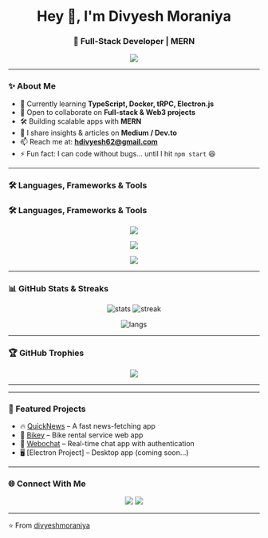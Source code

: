 <!-- Banner -->
<h1 align="center">Hey 👋, I'm Divyesh Moraniya</h1>
<h3 align="center">🚀 Full-Stack Developer | MERN </h3>

<!-- Typing animation -->
<p align="center">
  <img src="https://readme-typing-svg.herokuapp.com?font=Fira+Code&pause=1000&color=00F700&center=true&vCenter=true&width=550&lines=Full-stack+Developer;MERN;Open+Source+Contributor;Tech+Explorer+%7C+Always+Learning" />
</p>

---

### ✨ About Me  
- 🌱 Currently learning **TypeScript, Docker, tRPC, Electron.js**  
- 👯 Open to collaborate on **Full-stack & Web3 projects**  
- 🛠 Building scalable apps with **MERN**  
- 📝 I share insights & articles on **Medium / Dev.to**  
- 📫 Reach me at: **hdivyesh62@gmail.com**  
- ⚡ Fun fact: I can code without bugs… until I hit `npm start` 😆  

---

### 🛠️ Languages, Frameworks & Tools  
### 🛠️ Languages, Frameworks & Tools  
<p align="center">
  <img src="https://skillicons.dev/icons?i=html,css,js,ts,react,nextjs,nodejs,express,mongodb,prisma,redis,firebase" />
</p>

<p align="center">
  <img src="https://skillicons.dev/icons?i=cpp,java,python,docker,git,tailwind,bootstrap,figma,vscode,electron" />
</p>


<p align="center">
  <img src="https://skillicons.dev/icons?i=trpc,webpack,postman,nginx,bash" />
</p>

---

### 📊 GitHub Stats & Streaks  
<p align="center">
  <img src="https://github-readme-stats.vercel.app/api?username=divyeshmoraniya&show_icons=true&theme=tokyonight" alt="stats" />
  <img src="https://github-readme-streak-stats.herokuapp.com/?user=divyeshmoraniya&theme=tokyonight" alt="streak" />
</p>

<p align="center">
  <img src="https://github-readme-stats.vercel.app/api/top-langs/?username=divyeshmoraniya&layout=compact&theme=tokyonight" alt="langs" />
</p>

---

### 🏆 GitHub Trophies  
<p align="center">
  <img src="https://github-profile-trophy.vercel.app/?username=divyeshmoraniya&theme=onedark&no-frame=true&row=1&column=7" />
</p>

---


---

### 📂 Featured Projects  
- 🔥 [QuickNews](https://github.com/divyeshmoraniya/quicknews) – A fast news-fetching app  
- 🚴 [Bikey](https://github.com/divyeshmoraniya/bikey) – Bike rental service web app  
- 💬 [Webochat](https://github.com/divyeshmoraniya/webochat) – Real-time chat app with authentication  
- 🖥️ [Electron Project] – Desktop app (coming soon...)  

---

### 🌐 Connect With Me  
<p align="center">
  <a href="mailto:hdivyesh62@gmail.com"><img src="https://skillicons.dev/icons?i=gmail" /></a>
  <a href="https://www.linkedin.com/in/divyesh-moraniya-203601292?utm_source=share&utm_campaign=share_via&utm_content=profile&utm_medium=android_app"><img src="https://skillicons.dev/icons?i=linkedin" /></a>
</p>

---

⭐ From [divyeshmoraniya](https://github.com/divyeshmoraniya)


